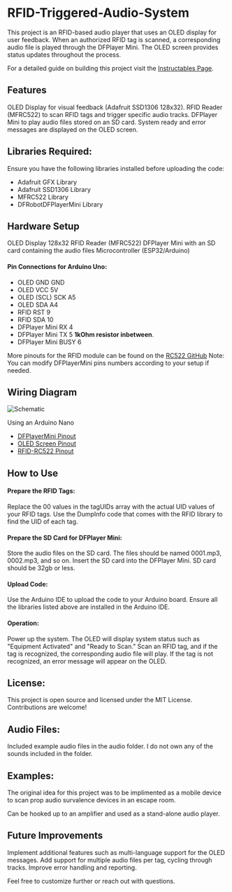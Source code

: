 # RFID-Triggered-Audio-System
This project is an RFID-based audio player that uses an OLED display for user feedback. When an authorized RFID tag is scanned, a corresponding audio file is played through the DFPlayer Mini. The OLED screen provides status updates throughout the process.

For a detailed guide on building this project visit the [Instructables Page](https://www.instructables.com/RFID-Triggered-Audio-System/).

## Features
OLED Display for visual feedback (Adafruit SSD1306 128x32).
RFID Reader (MFRC522) to scan RFID tags and trigger specific audio tracks.
DFPlayer Mini to play audio files stored on an SD card.
System ready and error messages are displayed on the OLED screen.

## Libraries Required:
Ensure you have the following libraries installed before uploading the code:

* Adafruit GFX Library
* Adafruit SSD1306 Library
* MFRC522 Library
* DFRobotDFPlayerMini Library

## Hardware Setup
OLED Display 128x32
RFID Reader (MFRC522)
DFPlayer Mini with an SD card containing the audio files
Microcontroller (ESP32/Arduino)

#### Pin Connections for Arduino Uno:
* OLED GND GND
* OLED VCC 5V
* OLED (SCL) SCK	A5
* OLED SDA A4
* RFID RST 9
* RFID SDA 10
* DFPlayer Mini RX 4
* DFPlayer Mini TX 5 **1kOhm resistor inbetween**.
* DFPlayer Mini BUSY 6

More pinouts for the RFID module can be found on the [RC522 GitHub](https://github.com/miguelbalboa/rfid?tab=readme-ov-file#pin-layout)
Note: You can modify DFPlayerMini pins numbers according to your setup if needed.

## Wiring Diagram

![Schematic](https://github.com/user-attachments/assets/5ef1caef-6a3c-463e-a8b5-e1f78cf70442)

Using an Arduino Nano

* <a href="https://lab.arts.ac.uk/uploads/images/gallery/2022-11/aquNhFLaNisOaPu5-dfplayerpinout.png" target="_blank">DFPlayerMini Pinout</a>
* <a href="https://electropeak.com/learn/wp-content/uploads/2020/12/OLED-0.91INCH-pin.jpg" target="_blank">OLED Screen Pinout</a>
* <a href="https://www.electrovigyan.com/wp-content/uploads/2021/04/pinout.jpg" target="_blank">RFID-RC522 Pinout</a>

## How to Use
#### Prepare the RFID Tags:
Replace the 00 values in the tagUIDs array with the actual UID values of your RFID tags.
Use the DumpInfo code that comes with the RFID library to find the UID of each tag.

#### Prepare the SD Card for DFPlayer Mini:
Store the audio files on the SD card. The files should be named 0001.mp3, 0002.mp3, and so on.
Insert the SD card into the DFPlayer Mini.
SD card should be 32gb or less.

#### Upload Code:
Use the Arduino IDE to upload the code to your Arduino board.
Ensure all the libraries listed above are installed in the Arduino IDE.

#### Operation:
Power up the system.
The OLED will display system status such as "Equipment Activated" and "Ready to Scan."
Scan an RFID tag, and if the tag is recognized, the corresponding audio file will play. If the tag is not recognized, an error message will appear on the OLED.

## License:
This project is open source and licensed under the MIT License. Contributions are welcome!

## Audio Files:
Included example audio files in the audio folder. I do not own any of the sounds included in the folder.

## Examples:
The original idea for this project was to be implimented as a mobile device to scan prop audio survalence devices in an escape room. 

Can be hooked up to an amplifier and used as a stand-alone audio player. 

## Future Improvements
Implement additional features such as multi-language support for the OLED messages.
Add support for multiple audio files per tag, cycling through tracks.
Improve error handling and reporting.

Feel free to customize further or reach out with questions.
